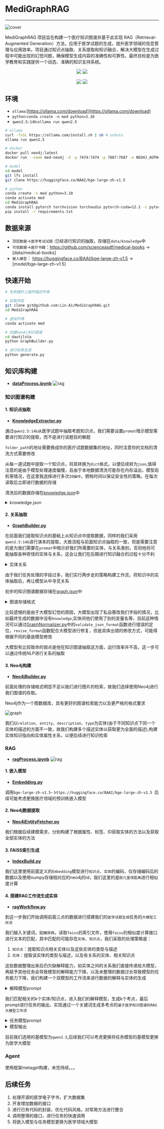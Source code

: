 # MediGraphRAG

------
![cover](images/cover.png)

MediGraphRAG 项目旨在构建一个医疗知识图谱并基于此实现 RAG（Retrieval-Augmented Generation）方法，应用于医学试题的生成，提升医学领域的信息管理与应用效率。项目通过知识点抽取、关系提取和知识融合，解决大模型在生成过程中可能出现的幻觉问题，确保模型生成内容的准确性和可靠性。最终目标是为医学教育和实践提供一个动态、准确的知识支持系统。

<div align='center'>
     <p>
        <a href='https://github.com/Lin-A1/MediGraphRAG'><img src='https://img.shields.io/badge/Project-Page-Green'></a>
        <img src='https://img.shields.io/github/stars/Lin-A1/MediGraphRAG?color=green&style=social' />
     </p>
     <p>
        <img src="https://img.shields.io/badge/python-3.10-blue">
        <img src="https://img.shields.io/badge/ollama-available-blue">
    </p>
</div>


## 环境
- `ollama`:[https://ollama.com/download](https://ollama.com/download)
- `python`:`conda create -n med python=3.10`
- `qwen2.5:14b`:`ollama run qwen2.5`

```sh
# ollama
curl -fsSL https://ollama.com/install.sh | sh # unbutu
ollama run qwen2.5

# docker
docker pull neo4j:latest
docker run --name med-neo4j -d -p 7474:7474 -p 7687:7687 -e NEO4J_AUTH=neo4j/test neo4j:latest

# model
cd model
git lfs install
git clone https://huggingface.co/BAAI/bge-large-zh-v1.5

# python
conda create -n med python=3.10
conda activate med
cd MediGraphRAG
conda install pytorch torchvision torchaudio pytorch-cuda=12.1 -c pytorch -c nvidia
pip install -r requirements.txt
```

## 数据来源

- `顶层数据`->`医学考试试题` :已经进行知识的抽取，存储在`data/knowledge`中
- `可信数据`->`医疗书籍`：https://github.com/scienceasdf/medical-books -> [data/medical-books]
- `嵌入模型`： https://huggingface.co/BAAI/bge-large-zh-v1.5 -> [model/bge-large-zh-v1.5]

## 快速开始
```bash
# 先构建好上面所描述环境

# 拉取项目
git clone git@github.com:Lin-A1/MediGraphRAG.git
cd MediGraphRAG

# 虚拟环境
conda activate med

# 创建neo4j知识图谱
cd dautilsta
python GraphBuilder.py

# 进行检索生成
python generate.py
```

## 知识库构建

- **[dataProcess.ipynb](../process/data/dataProcess.ipynb)**
![rag](images/create.png)
### 知识图谱构建

#### 1. 知识点抽取

- **[KnowledgeExtractor.py](../process/data/KnowledgeExtractor.py)**

通过`qwen2.5:14b`从医学试题中抽取考题知识点，我们需要设置`promat`暗示模型需要进行知识的提取，而不是进行该题目的解题

`folder_path`的地址需要换成你的医疗试题数据集的地址，同时注意你的文档的清洗方式需要修改

从每一道试题中提取一个知识点，将其转换为`dict`格式，以便后续转为`json`,值得注意的是由于模型处理速度偏慢，且由于本地数据清洗可能存在内存溢出，模型宕机等情况，在这里我选择进行多次`IO操作`，牺牲时间以保证安全性的策略，在每次读取后立即进行数据的存储

清洗后的数据存储在[knowledge.json](../data/knowledge/knowledge.json)中

<details>
<summary> knowledge.json </summary>
    
 ```json
 [
    {
        "knowledge": "急性造血停滞的特点包括突然出现的全血细胞减少、网织红细胞可降至零以及骨髓中可见巨大原红细胞。此病通常在无血液病的患者中发生，且其病程常呈自限性，在适当的支持治疗下可以自然恢复。因此选项A（均发生于无血液病的患者）不符合急性造血停滞的特点。"
    },
    {
        "knowledge": "老年人行走时不慎滑倒后出现右髋部疼痛、局部压痛及下肢短缩和外旋畸形，提示可能发生髋部损伤。根据症状描述，最可能的诊断是股骨转子间骨折。此部位骨折的特点包括短缩外旋畸形，且患者的年龄和跌倒方式增加了此类骨折的可能性。其他选项如髋关节脱位、髋臼骨折等虽然也可能导致类似的局部表现，但结合患者的具体体征，B项更符合临床实际情况。"
    },
    {
        "knowledge": "梗阻性黄疸的B超诊断最直接证据是肝内胆管普遍扩张以及胆总管直径增大。选项A中的描述‘肝内胆管普遍扩张，胆总管直径1.5cm’符合这一特征。因此，A是最直接的支持梗阻性黄疸诊断的结果。"
    }
  ]
  
 ```
</details>
   
#### 2. 关系抽取

- **[GraphBuilder.py](../process/data/GraphBuilder.py)**

在前面我们提取知识点的基础上从知识点中提取数据，同样的我们采用`qwen2.5:14b`进行演本的提取，大致流程与前面知识点抽取的一致，但是需要注意的是为我们需要在`promat`中暗示好我们所需要的实体，与关系类别，否则他将可能抽取各种奇怪的实体与关系，这会让我们在后期进行知识融合的过程十分不利

<details>
<summary> 实体关系 </summary>

```
- 实体字段
疾病（Disease）：疾病名称、疾病编码（如ICD-10）、描述、分类（如慢性病、传染病等）。
药物（Drug）：药物名称、剂量、适应症、禁忌、常见副作用。
症状（Symptom）：症状名称、描述、严重程度、出现频率。
治疗方法（Treatment）：治疗方案、方法（如手术、药物治疗）、疗效、适应症。
检查项目（Test）：检查名称、目的、结果范围、相关疾病。

- 关系字段
疾病与症状：哪些症状与哪些疾病相关联（例如，咳嗽与肺炎）。
疾病与药物：哪些药物用于治疗特定疾病（例如，阿莫西林用于治疗细菌感染）。
症状与检查项目：某些症状需要进行哪些检查（例如，咳嗽需要进行胸部X光）。
药物与副作用：药物可能引起的副作用（例如，阿司匹林可能导致胃肠不适）。

关系应当包括但不限于以下：["导致症状", "伴随症状", "治疗方法", "疗效", "风险因素", "保护因素", "检查方法", "检查指标", "高发人群", "易感人群", "药物治疗", "药物副作用", "病理表现", "生物标志物", "发生率", "预后因素", "病因", "传播途径", "预防措施", "生活方式影响", "相关疾病", "诊断标准", "自然病程", "临床表现", "并发症", "危险信号", "遗传因素", "环境因素", "生活方式干预", "治疗费用", "治疗反应", "康复措施", "心理影响", "社会影响"]

```

</details>

由于我们任务处理的字段过多，我们实行两步走的策略构建工作流，将知识中的实体抽取后，再让模型从中寻觅关系
 
初步的知识图谱数据存储在[graph.json](data/knowledge/graph.json)中

<details>
<summary> 图谱存储格式 </summary>
    
```json
{
  "knowledge": "胰岛素是调节血糖水平的重要激素，胰腺是其主要分泌腺体。",
  "entities": [
    {
      "entity": "胰岛素",
      "type": "激素",
      "description": "调节血糖水平的激素"
    },
    {
      "entity": "血糖水平",
      "type": "生理指标",
      "description": "血液中的葡萄糖含量"
    },
    {
      "entity": "胰腺",
      "type": "器官",
      "description": "分泌胰岛素的腺体"
    }
  ],
  "relation": [
    {
      "entity1": "胰岛素",
      "relation": "调节",
      "entity2": "血糖水平"
    },
    {
      "entity1": "胰岛素",
      "relation": "主要分泌腺体",
      "entity2": "胰腺"
    }
  ]
}

```
    
</details>
    
    
比较遗憾的是由于大模型幻觉的原因，大模型出现了私自篡改我们字段的情况，比如最终生成的数据中没有`knowledge`,实体间他们使用了别的变量名等，目前这种情况可以通过[GraphNormalizer.py](../process/data/GraphNormalizer.py)中的`validate_json_format`函数进行错误的定位，`revise_format`函数配合大模型进行修复，但是具体出错的修改方式，可能得根据不同的基座模型修改

大模型有比较致命的弱点是他在知识图谱抽取这方面，运行效率并不高，这一步可以通过传统NLP进行关系的抽取

#### 3. Neo4j构建

- **[Neo4jBuilder.py](../process/data/Neo4jBuilder.py)**
  
前面处理的存储格式明显不足以我们进行图片的检索，故我们选择使用Neo4j进行我们图谱的存取。

Neo4j作为一个图数据库，具有更好的图谱检索能力以及更严格的格式要求

![graph](images/graph.png)

我们以`relation`、`entity`、`description`、`type`为实体(由于不同知识点下同一个实体的描述的方面不一致，故我们构建多个描述实体以获取更为全面的描述),构建实体知识指向和实体属性关系，以便后续进行知识检索

### RAG

- **[ragProcess.ipynb](../process/rag/ragProcess.ipynb)**
![rag](images/rag.png)


#### 1. 嵌入模型

- **[Embedding.py](../process/rag/Embedding.py)**

调用`bge-large-zh-v1.5`- `https://huggingface.co/BAAI/bge-large-zh-v1.5 `后续可能考虑更换医疗领域的预训练嵌入模型

#### 2. Neo4j数据提取

- **[Neo4jEntityFetcher.py](../process/rag/Neo4jEntityFetcher.py)**

我们根据后续建模需求，分别构建了根据属性、标签、ID获取实体的方法以及获取全部实体的方法

#### 3. FAISS索引生成

- **[IndexBuild.py](../process/rag/IndexBuild.py)**

我们这里使用前面定义的`Embedding`模型进行`知识点`、`实体`的编码，仅存储编码后的数据以及使用numpy存储相对应的neo4j的id，我们这里的是`欧几里得距离`进行相似度计算

#### 4. 搭建RAG工作流生成实体

- **[ragWorkflow.py](../process/rag/ragWorkflow.py)**

到这一步我们开始调用前面三点的数据进行搭建我们的`医学试题生成`任务的`大模型工作流`

我们输入关键词，如`糖尿病`，读取`faiss`的索引文件，使用`faiss`的相似度计算接口进行文本的匹配，其中匹配的可能存在`实体`、`知识点`，我们采取的处理策略是：

1. `知识点`：提取知识点相关实体以及这些实体的类型与描述
2. `实体`：提取该实体的类型与描述，以及有关系的实体、相关知识点

这些数据整理出来后仍欠缺解释能力，如实体之间的关系我们直接传递给大模型，再赋予其他任务会导致模型的解释能力下降，以及未整理的数据过长导致模型的任务能力下降，我们构建一个双模型的工作流来进行数据的解释与实体的生成

<details>
<summary> 解释模型prompt </summary>
    
 ```
    你是医学领域的专业大学教授，现在需要你根据我给你的数据描述出这段数据表达的知识点

    **输出要求:**
    
    - 我发给你的内容中包括我需要描述的知识点、以及与他有关的实体与实体的解释
    - 我给你的内容中的描述、类型、相关知识点、以及与他有关的实体可能有多种，你需要完整的描述
    - 你仅需要描述相关内容，不需要额外拓展
    - 尽量以严谨的科学口吻描述完整的描述
    - 返回内容为一段话即可，不需要复杂的格式
  
 ```
</details>

我们匹配相关的k个实体/知识点，进入我们的解释模型，生成k个考点，最后prompt进行任务的输出，实现通过一个关键词生成多考点的`基于医学知识图谱的RAG大模型工作流`


<details>
<summary> 任务模型prompt </summary>
    
```
    你是医学领域的专业大学教授，现在需要你根据我传递给你的知识点构建一道选择题

    **输出要求:**
    
    - 我发给你的内容是相关需要生成的试题的知识点
    - 你需要从我发给你的知识库中选择部分作为这道题目的主要考点
    - 你需要确保你给的题目具有逻辑性且有唯一正确答案
    - 你需要返回题目、选项、答案、解析
    - 题目的表达形式可以有多种
    - 确保输出是紧凑格式的有效JSON格式，不包含任何其他解释、转义符、换行符或反斜杠
    
    **知识库内容:**
    {knowledge}

    **输出案例：**
    
    {{
      "topic": "往无任何神经系统症状，8小时前突发剧烈头痛，伴喷射状呕吐，肢体活动无障碍。应首选以下哪种检查",
      "options": {{
          "A": "头颅X线平片",
          "B": "穿颅多普勒",
          "C": "CT",
          "D": "MRI"
        }},
        "answer":"C",
        "parse":"血液溢出血管后形成血肿，大量的X线吸收系数明显高于脑实质的血红蛋白积聚在一起，CT图像上表现为高密度病灶，CT值多高于60Hu。"
    }}

```
</details>



<details>
<summary> 模型输出 </summary>
    
```
{'topic': '对于糖尿病患者而言，在治疗过程中若出现酮症酸中毒，应首选以下哪种治疗方法', 'options': {'A': '口服降糖药', 'B': '静脉输注葡萄糖加胰岛素', 'C': '口服补液盐', 'D': '使用胰岛素泵'}, 'answer': 'B', 'parse': '酮症酸中毒是糖尿病急性并发症之一，需要紧急处理。通过静脉输注葡萄糖和胰岛素可以迅速降低血糖水平并纠正酸中毒状态，因此是最优选择。口服降糖药或补液盐在当前情况下可能无法有效控制病情，而使用胰岛素泵虽然有效但并非首选方案。'}

{'topic': '患者出现阵发性高血压、血尿和糖尿等症状，最可能的原因是', 'options': {'A': '糖尿病', 'B': '膀胱嗜铬细胞瘤', 'C': '肾结石', 'D': '高血压病'}, 'answer': 'B', 'parse': '根据描述的症状（阵发性高血压、血尿和糖尿），这些症状与肿瘤导致的激素分泌增加有关，因此最可能的原因是膀胱嗜铬细胞瘤。糖尿病通常表现为持续性的高血糖和多饮多尿等症状，而肾结石主要引起剧烈腰痛或侧腹疼痛，高血压病则不常伴有血尿和糖尿的症状。'}

{'topic': '糖尿病肾病的主要治疗方法不包括以下哪一项', 'options': {'A': '控制血压', 'B': '低蛋白饮食', 'C': '使用糖皮质激素', 'D': '控制血糖'}, 'answer': 'C', 'parse': '在糖尿病肾病的治疗中，不推荐使用糖皮质激素。正确的治疗方法包括控制血压、低蛋白饮食和控制血糖等措施以减缓肾脏损害进程。'}
```
</details>




目前我们选用的基模型为`qwen2.5`,后续我们可以考虑更换将任务模型的基模型更换为医学大模型

### Agent
使用框架metagpt构建，未完待续。。。

## 后续任务

1. 处理开源的医学电子字书，扩大数据集
2. 开发增加数据的接口
3. 进行已有代码的封装，优化代码风格，对常用方法进行整合
4. 调用整理的接口，进行任务的快速调用
5. 将嵌入模型与任务模型更换为医学领域大模型















